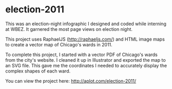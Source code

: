 election-2011
=============

This was an election-night infographic I designed and coded while interning at WBEZ. It garnered the most page views on election night. 

This project uses RaphaelJS (http://raphaeljs.com/) and HTML image maps to create a vector map of Chicago's wards in 2011. 

To complete this project, I started with a vector PDF of Chicago's wards from the city's website. I cleaned it up in Illustrator and exported the map to an SVG file. This gave me the coordinates I needed to accurately display the complex shapes of each ward.

You can view the project here: http://aplot.com/election-2011/
